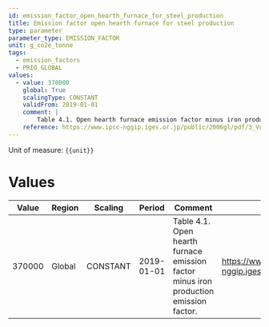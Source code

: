 ```yaml
---
id: emission_factor_open_hearth_furnace_for_steel_production
title: Emission factor open hearth furnace for steel production
type: parameter
parameter_type: EMISSION_FACTOR
unit: g_co2e_tonne
tags:
  - emission_factors
  - PRIO_GLOBAL
values:
  - value: 370000
    global: True
    scalingType: CONSTANT
    validFrom: 2019-01-01
    comment: |
        Table 4.1. Open hearth furnace emission factor minus iron production emission factor.
    reference: https://www.ipcc-nggip.iges.or.jp/public/2006gl/pdf/3_Volume3/V3_4_Ch4_Metal_Industry.pdf
---
```



Unit of measure: `{{unit}}`


# Values


| Value | Region | Scaling | Period | Comment | Reference |
|-------|--------|---------|--------|---------|-----------|
| 370000 | Global | CONSTANT | 2019-01-01 | Table 4.1. Open hearth furnace emission factor minus iron production emission factor. | https://www.ipcc-nggip.iges.or.jp/public/2006gl/pdf/3_Volume3/V3_4_Ch4_Metal_Industry.pdf |



